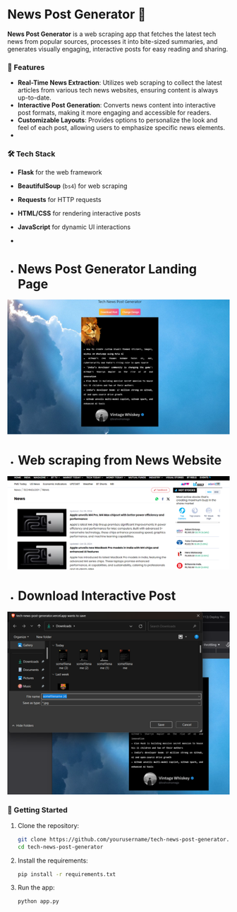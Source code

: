 # News Post Generator 📲

**News Post Generator** is a web scraping app that fetches the latest tech news from popular sources, processes it into bite-sized summaries, and generates visually engaging, interactive posts for easy reading and sharing.

### 🌟 Features

- **Real-Time News Extraction**: Utilizes web scraping to collect the latest articles from various tech news websites, ensuring content is always up-to-date.
- **Interactive Post Generation**: Converts news content into interactive post formats, making it more engaging and accessible for readers.
- **Customizable Layouts**: Provides options to personalize the look and feel of each post, allowing users to emphasize specific news elements.
- 
### 🛠️ Tech Stack

- **Flask** for the web framework
- **BeautifulSoup** (`bs4`) for web scraping
- **Requests** for HTTP requests
- **HTML/CSS** for rendering interactive posts
- **JavaScript** for dynamic UI interactions

- 
- # News Post Generator Landing Page

![Tech News Post Generator](readme/img2.png)

- # Web scraping from News Website

![Tech News Post Generator](readme/img1.png)

- # Download Interactive Post

![Tech News Post Generator](readme/img3.png)



### 🚀 Getting Started

1. Clone the repository:
   ```bash
   git clone https://github.com/yourusername/tech-news-post-generator.git
   cd tech-news-post-generator
2. Install the requirements:
   ```bash
   pip install -r requirements.txt

3. Run the app:
   ```bash
   python app.py

